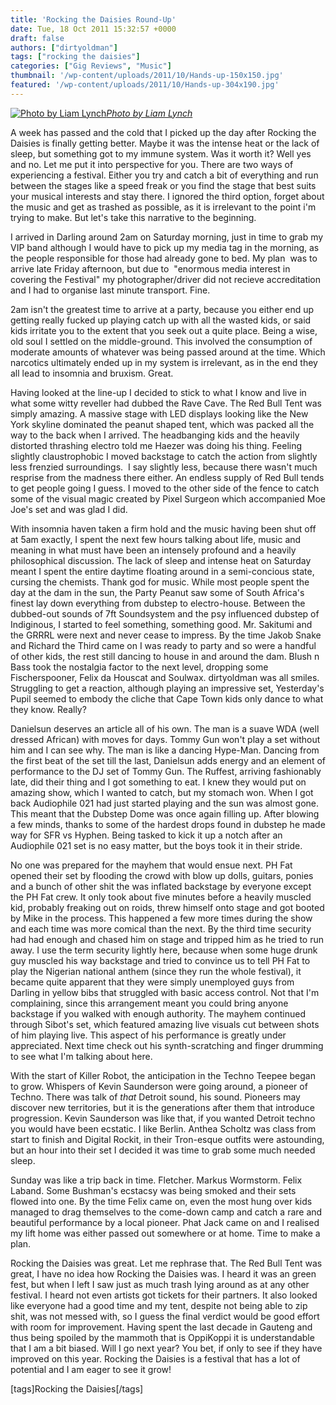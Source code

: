 ```yaml
---
title: 'Rocking the Daisies Round-Up'
date: Tue, 18 Oct 2011 15:32:57 +0000
draft: false
authors: ["dirtyoldman"]
tags: ["rocking the daisies"]
categories: ["Gig Reviews", "Music"]
thumbnail: '/wp-content/uploads/2011/10/Hands-up-150x150.jpg'
featured: '/wp-content/uploads/2011/10/Hands-up-304x190.jpg'
---
```


[![Photo by Liam Lynch](/wp-content/uploads/2011/10/Hands-up-e1318857657776.jpg "Hands up")](/2011/10/18/rocking-the-daisies-round-up/hands-up/)_[Photo by Liam Lynch](http://www.redbull.co.za/cs/Satellite/en_ZA/Gallery/Rocking-the-Daisies-through-the-lens-of-Liam-Lynch-021243103327403)_

A week has passed and the cold that I picked up the day after Rocking the Daisies is finally getting better. Maybe it was the intense heat or the lack of sleep, but something got to my immune system. Was it worth it? Well yes and no. Let me put it into perspective for you. There are two ways of experiencing a festival. Either you try and catch a bit of everything and run between the stages like a speed freak or you find the stage that best suits your musical interests and stay there. I ignored the third option, forget about the music and get as trashed as possible, as it is irrelevant to the point i'm trying to make. But let's take this narrative to the beginning.

I arrived in Darling around 2am on Saturday morning, just in time to grab my VIP band although I would have to pick up my media tag in the morning, as the people responsible for those had already gone to bed. My plan  was to arrive late Friday afternoon, but due to  "enormous media interest in covering the Festival" my photographer/driver did not recieve accreditation and I had to organise last minute transport. Fine.

2am isn't the greatest time to arrive at a party, because you either end up getting really fucked up playing catch up with all the wasted kids, or said kids irritate you to the extent that you seek out a quite place. Being a wise, old soul I settled on the middle-ground. This involved the consumption of moderate amounts of whatever was being passed around at the time. Which narcotics ultimately ended up in my system is irrelevant, as in the end they all lead to insomnia and bruxism. Great.

Having looked at the line-up I decided to stick to what I know and live in what some witty reveller had dubbed the Rave Cave. The Red Bull Tent was simply amazing. A massive stage with LED displays looking like the New York skyline dominated the peanut shaped tent, which was packed all the way to the back when I arrived. The headbanging kids and the heavily distorted thrashing electro told me Haezer was doing his thing. Feeling slightly claustrophobic I moved backstage to catch the action from slightly less frenzied surroundings.  I say slightly less, because there wasn't much resprise from the madness there either. An endless supply of Red Bull tends to get people going I guess. I moved to the other side of the fence to catch some of the visual magic created by Pixel Surgeon which accompanied Moe Joe's set and was glad I did.

With insomnia haven taken a firm hold and the music having been shut off at 5am exactly, I spent the next few hours talking about life, music and meaning in what must have been an intensely profound and a heavily philosophical discussion. The lack of sleep and intense heat on Saturday meant I spent the entire daytime floating around in a semi-concious state, cursing the chemists. Thank god for music. While most people spent the day at the dam in the sun, the Party Peanut saw some of South Africa's finest lay down everything from dubstep to electro-house. Between the dubbed-out sounds of 7ft Soundsystem and the psy influenced dubstep of Indiginous, I started to feel something, something good. Mr. Sakitumi and the GRRRL were next and never cease to impress. By the time Jakob Snake and Richard the Third came on I was ready to party and so were a handful of other kids, the rest still dancing to house in and around the dam. Blush n Bass took the nostalgia factor to the next level, dropping some Fischerspooner, Felix da Houscat and Soulwax. dirtyoldman was all smiles. Struggling to get a reaction, although playing an impressive set, Yesterday's Pupil seemed to embody the cliche that Cape Town kids only dance to what they know. Really?

Danielsun deserves an article all of his own. The man is a suave WDA (well dressed African) with moves for days. Tommy Gun won't play a set without him and I can see why. The man is like a dancing Hype-Man. Dancing from the first beat of the set till the last, Danielsun adds energy and an element of performance to the DJ set of Tommy Gun. The Ruffest, arriving fashionably late, did their thing and I got something to eat. I knew they would put on amazing show, which I wanted to catch, but my stomach won. When I got back Audiophile 021 had just started playing and the sun was almost gone. This meant that the Dubstep Dome was once again filling up. After blowing a few minds, thanks to some of the hardest drops found in dubstep he made way for SFR vs Hyphen. Being tasked to kick it up a notch after an Audiophile 021 set is no easy matter, but the boys took it in their stride.

No one was prepared for the mayhem that would ensue next. PH Fat opened their set by flooding the crowd with blow up dolls, guitars, ponies and a bunch of other shit the was inflated backstage by everyone except the PH Fat crew. It only took about five minutes before a heavily muscled kid, probably freaking out on roids, threw himself onto stage and got booted by Mike in the process. This happened a few more times during the show and each time was more comical than the next. By the third time security had had enough and chased him on stage and tripped him as he tried to run away. I use the term security lightly here, because when some huge drunk guy muscled his way backstage and tried to convince us to tell PH Fat to play the Nigerian national anthem (since they run the whole festival), it became quite apparent that they were simply unemployed guys from Darling in yellow bibs that struggled with basic access control. Not that I'm complaining, since this arrangement meant you could bring anyone backstage if you walked with enough authority. The mayhem continued through Sibot's set, which featured amazing live visuals cut between shots of him playing live. This aspect of his performance is greatly under appreciated. Next time check out his synth-scratching and finger drumming to see what I'm talking about here.

With the start of Killer Robot, the anticipation in the Techno Teepee began to grow. Whispers of Kevin Saunderson were going around, a pioneer of Techno. There was talk of _that_ Detroit sound, his sound. Pioneers may discover new territories, but it is the generations after them that introduce progression. Kevin Saunderson was like that, if you wanted Detroit techno you would have been ecstatic. I like Berlin. Anthea Scholtz was class from start to finish and Digital Rockit, in their Tron-esque outfits were astounding, but an hour into their set I decided it was time to grab some much needed sleep.

Sunday was like a trip back in time. Fletcher. Markus Wormstorm. Felix Laband. Some Bushman's ecstacsy was being smoked and their sets flowed into one. By the time Felix came on, even the most hung over kids managed to drag themselves to the come-down camp and catch a rare and beautiful performance by a local pioneer. Phat Jack came on and I realised my lift home was either passed out somewhere or at home. Time to make a plan.

Rocking the Daisies was great. Let me rephrase that. The Red Bull Tent was great, I have no idea how Rocking the Daisies was. I heard it was an green fest, but when I left I saw just as much trash lying around as at any other festival. I heard not even artists got tickets for their partners. It also looked like everyone had a good time and my tent, despite not being able to zip shit, was not messed with, so I guess the final verdict would be good effort with room for improvement. Having spent the last decade in Gauteng and thus being spoiled by the mammoth that is OppiKoppi it is understandable that I am a bit biased. Will I go next year? You bet, if only to see if they have improved on this year. Rocking the Daisies is a festival that has a lot of potential and I am eager to see it grow!

\[tags\]Rocking the Daisies\[/tags\]